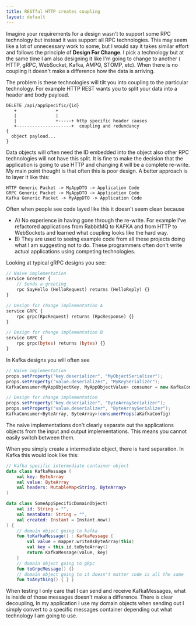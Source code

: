 ```yaml
---
title: RESTful HTTP creates coupling
layout: default
---
```



Imagine your requirements for a design wasn't to support some RPC technology but instead it was support all RPC technologies. This may seem like a lot of unnecessary work to some, but I would say it takes similar effort and follows the principle of **Design For Change**. I pick a technology but at the same time I am also designing it like I'm going to change to another ( HTTP, gRPC, WebSocket, Kafka, AMPQ, STOMP, etc). When there is no coupling it doesn't make a difference how the data is arriving.

The problem is these technologies will tilt you into coupling to the particular technology. For example HTTP REST wants you to split your data into a header and body payload.

```
DELETE /api/appSpecific/{id}
   +               +
   |               |
   |               +-----+ http specific header causes 
   +---------------------+  coupling and redundancy
{
  object payload...    
}
```

Data objects will often need the ID embedded into the object also other RPC technologies will not have this split. It is fine to make the decision that the application is going to use HTTP and changing it will be a complete re-write. My main point thought is that often this is poor design. A better approach is to layer it like this:

```
HTTP Generic Packet -> MyAppDTO -> Application Code
GRPC Generic Packet -> MyAppDTO -> Application Code
Kafka Generic Packet -> MyAppDTO -> Application Code
```

Often when people see code layed like this it doesn't seem clean because 

* A) No experience in having gone through the re-write. For example I've refactored applications from RabbitMQ to KAFKA and from HTTP to WebSockets and learned what coupling looks like the hard way.
* B) They are used to seeing example code from all these projects doing what I am suggesting not to do. These programmers often don't write actual applications using competing technologies. 

Looking at typical gRPC designs you see:

```protobuf
// Naive implementation
service Greeter {
    // Sends a greeting
    rpc SayHello (HelloRequest) returns (HelloReply) {}
}

// Design for change implementation A
service GRPC {
    rpc grpc(RpcRequest) returns (RpcResponse) {}
}

// Design for change implementation B
service GRPC {
    rpc grpc(bytes) returns (bytes) {}
}
```

In Kafka designs you will often see 


```java
// Naive implementation
props.setProperty("key.deserializer", "MyObjectSerializer");
props.setProperty("value.deserializer", "MyKeySerializer");
KafkaConsumer<MyAppObjectKey, MyAppObjectValue> consumer = new KafkaConsumer<>(props);

// Design for change implementation
props.setProperty("key.deserializer", "ByteArraySerializer");
props.setProperty("value.deserializer", "ByteArraySerializer");
KafkaConsumer<ByteArray, ByteArray>(consumerProps(aKafkaConfig)
```

The naive implementations don't clearly separate out the applications objects from the input and output implementations. This means you cannot easily switch between them.

When you simply create a intermediate object, there is hard separation. In Kafka this would look like this:

```kotlin
// Kafka specific intermediate container object
data class KafkaMessage (
    val key: ByteArray
    val value: ByteArray
    val headers: MutableMap<String, ByteArray>
)
```

```kotlin
data class SomeAppSpecificDomainObject(
    val id: String = "",
    val meataData: String = "",
    val created: Instant = Instant.now()
) {
    // domain object going to kafka
    fun toKafkaMessage() : KafkaMessage {
        val value = mapper.writeAsByteArray(this) 
        val key = this.id.toByteArray()
        return KafkaMessage(value, key)
    }
    // domain object going to gRpc
    fun toGrpcMessage() {}
    // domain object going to it doesn't matter code is all the same
    fun toAnything() { } }
```

When testing I only care that I can send and receive KafkaMessages, what is inside of those messages doesn't make a difference. There is clear decoupling, In my application I use my domain objects when sending out I simply convert to a specific messages container depending out what technology I am going to use.






